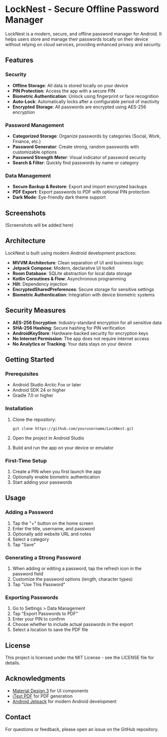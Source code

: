 # LockNest - Secure Offline Password Manager

LockNest is a modern, secure, and offline password manager for Android. It helps users store and manage their passwords locally on their device without relying on cloud services, providing enhanced privacy and security.

## Features

### Security
- **Offline Storage**: All data is stored locally on your device
- **PIN Protection**: Access the app with a secure PIN
- **Biometric Authentication**: Unlock using fingerprint or face recognition
- **Auto-Lock**: Automatically locks after a configurable period of inactivity
- **Encrypted Storage**: All passwords are encrypted using AES-256 encryption

### Password Management
- **Categorized Storage**: Organize passwords by categories (Social, Work, Finance, etc.)
- **Password Generator**: Create strong, random passwords with customizable options
- **Password Strength Meter**: Visual indicator of password security
- **Search & Filter**: Quickly find passwords by name or category

### Data Management
- **Secure Backup & Restore**: Export and import encrypted backups
- **PDF Export**: Export passwords to PDF with optional PIN protection
- **Dark Mode**: Eye-friendly dark theme support

## Screenshots
(Screenshots will be added here)

## Architecture

LockNest is built using modern Android development practices:

- **MVVM Architecture**: Clean separation of UI and business logic
- **Jetpack Compose**: Modern, declarative UI toolkit
- **Room Database**: SQLite abstraction for local data storage
- **Kotlin Coroutines & Flow**: Asynchronous programming
- **Hilt**: Dependency injection
- **EncryptedSharedPreferences**: Secure storage for sensitive settings
- **Biometric Authentication**: Integration with device biometric systems

## Security Measures

- **AES-256 Encryption**: Industry-standard encryption for all sensitive data
- **SHA-256 Hashing**: Secure hashing for PIN verification
- **AndroidKeyStore**: Hardware-backed security for encryption keys
- **No Internet Permission**: The app does not require internet access
- **No Analytics or Tracking**: Your data stays on your device

## Getting Started

### Prerequisites
- Android Studio Arctic Fox or later
- Android SDK 24 or higher
- Gradle 7.0 or higher

### Installation
1. Clone the repository:
   ```
   git clone https://github.com/yourusername/LockNest.git
   ```

2. Open the project in Android Studio

3. Build and run the app on your device or emulator

### First-Time Setup
1. Create a PIN when you first launch the app
2. Optionally enable biometric authentication
3. Start adding your passwords

## Usage

### Adding a Password
1. Tap the "+" button on the home screen
2. Enter the title, username, and password
3. Optionally add website URL and notes
4. Select a category
5. Tap "Save"

### Generating a Strong Password
1. When adding or editing a password, tap the refresh icon in the password field
2. Customize the password options (length, character types)
3. Tap "Use This Password"

### Exporting Passwords
1. Go to Settings > Data Management
2. Tap "Export Passwords to PDF"
3. Enter your PIN to confirm
4. Choose whether to include actual passwords in the export
5. Select a location to save the PDF file

## License

This project is licensed under the MIT License - see the LICENSE file for details.

## Acknowledgments

- [Material Design 3](https://m3.material.io/) for UI components
- [iText PDF](https://itextpdf.com/) for PDF generation
- [Android Jetpack](https://developer.android.com/jetpack) for modern Android development

## Contact

For questions or feedback, please open an issue on the GitHub repository. 
